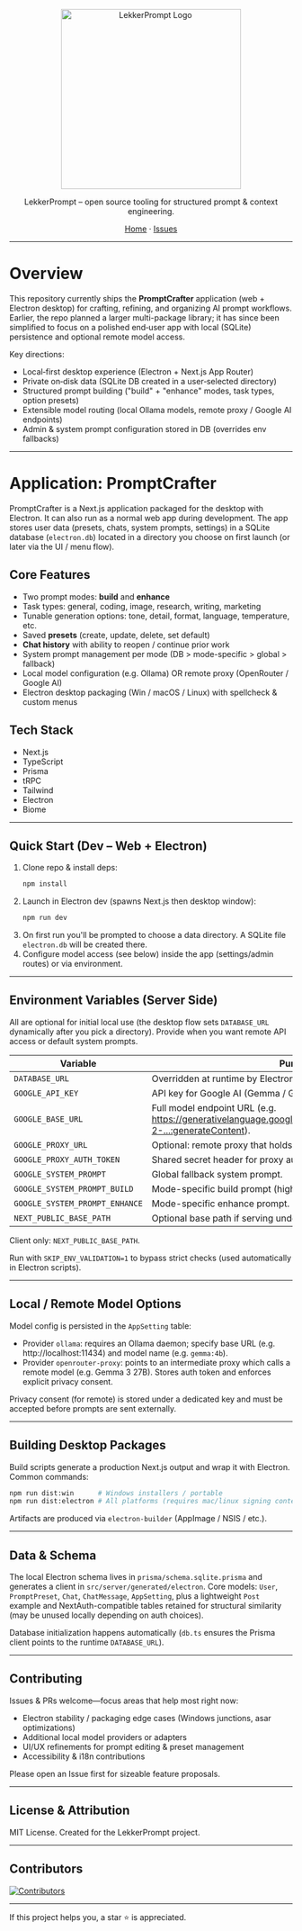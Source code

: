 <p align="center">
  <img src="sammyhamwi.ai/images/LekkerPrompt-logo-lrg.png" alt="LekkerPrompt Logo" width="320" height="320" />
</p>

<p align="center">
  LekkerPrompt – open source tooling for structured prompt & context engineering.
</p>

<div align="center">
  <a href="https://github.com/LekkerPrompt/LekkerPrompt">Home</a> · <a href="https://github.com/LekkerPrompt/LekkerPrompt/issues">Issues</a>
</div>

---

# Overview

This repository currently ships the **PromptCrafter** application (web + Electron desktop) for crafting, refining, and organizing AI prompt workflows. Earlier, the repo planned a larger multi-package library; it has since been simplified to focus on a polished end‑user app with local (SQLite) persistence and optional remote model access.

Key directions:

- Local‑first desktop experience (Electron + Next.js App Router)
- Private on‑disk data (SQLite DB created in a user‑selected directory)
- Structured prompt building ("build" + "enhance" modes, task types, option presets)
- Extensible model routing (local Ollama models, remote proxy / Google AI endpoints)
- Admin & system prompt configuration stored in DB (overrides env fallbacks)

---

# Application: PromptCrafter

PromptCrafter is a Next.js application packaged for the desktop with Electron. It can also run as a normal web app during development. The app stores user data (presets, chats, system prompts, settings) in a SQLite database (`electron.db`) located in a directory you choose on first launch (or later via the UI / menu flow).

## Core Features

- Two prompt modes: **build** and **enhance**
- Task types: general, coding, image, research, writing, marketing
- Tunable generation options: tone, detail, format, language, temperature, etc.
- Saved **presets** (create, update, delete, set default)
- **Chat history** with ability to reopen / continue prior work
- System prompt management per mode (DB > mode-specific > global > fallback)
- Local model configuration (e.g. Ollama) OR remote proxy (OpenRouter / Google AI)
- Electron desktop packaging (Win / macOS / Linux) with spellcheck & custom menus

## Tech Stack

- Next.js
- TypeScript
- Prisma
- tRPC
- Tailwind
- Electron
- Biome

---

## Quick Start (Dev – Web + Electron)

1. Clone repo & install deps:
   ```bash
   npm install
   ```
2. Launch in Electron dev (spawns Next.js then desktop window):
   ```bash
   npm run dev
   ```
3. On first run you'll be prompted to choose a data directory. A SQLite file `electron.db` will be created there.
4. Configure model access (see below) inside the app (settings/admin routes) or via environment.

---

## Environment Variables (Server Side)

All are optional for initial local use (the desktop flow sets `DATABASE_URL` dynamically after you pick a directory). Provide when you want remote API access or default system prompts.

| Variable | Purpose |
|----------|---------|
| `DATABASE_URL` | Overridden at runtime by Electron when you pick data dir (SQLite). |
| `GOOGLE_API_KEY` | API key for Google AI (Gemma / Gemini style endpoints). |
| `GOOGLE_BASE_URL` | Full model endpoint URL (e.g. https://generativelanguage.googleapis.com/v1beta/models/gemma-2-...:generateContent). |
| `GOOGLE_PROXY_URL` | Optional: remote proxy that holds the key (privacy). |
| `GOOGLE_PROXY_AUTH_TOKEN` | Shared secret header for proxy auth. |
| `GOOGLE_SYSTEM_PROMPT` | Global fallback system prompt. |
| `GOOGLE_SYSTEM_PROMPT_BUILD` | Mode-specific build prompt (higher priority). |
| `GOOGLE_SYSTEM_PROMPT_ENHANCE` | Mode-specific enhance prompt. |
| `NEXT_PUBLIC_BASE_PATH` | Optional base path if serving under subdirectory (web mode). |

Client only: `NEXT_PUBLIC_BASE_PATH`.

Run with `SKIP_ENV_VALIDATION=1` to bypass strict checks (used automatically in Electron scripts).

---

## Local / Remote Model Options

Model config is persisted in the `AppSetting` table:

- Provider `ollama`: requires an Ollama daemon; specify base URL (e.g. http://localhost:11434) and model name (e.g. `gemma:4b`).
- Provider `openrouter-proxy`: points to an intermediate proxy which calls a remote model (e.g. Gemma 3 27B). Stores auth token and enforces explicit privacy consent.

Privacy consent (for remote) is stored under a dedicated key and must be accepted before prompts are sent externally.

---

## Building Desktop Packages

Build scripts generate a production Next.js output and wrap it with Electron. Common commands:

```bash
npm run dist:win      # Windows installers / portable
npm run dist:electron # All platforms (requires mac/linux signing context as applicable)
```

Artifacts are produced via `electron-builder` (AppImage / NSIS / etc.).

---

## Data & Schema

The local Electron schema lives in `prisma/schema.sqlite.prisma` and generates a client in `src/server/generated/electron`. Core models: `User`, `PromptPreset`, `Chat`, `ChatMessage`, `AppSetting`, plus a lightweight `Post` example and NextAuth-compatible tables retained for structural similarity (may be unused locally depending on auth choices).

Database initialization happens automatically (`db.ts` ensures the Prisma client points to the runtime `DATABASE_URL`).

---

## Contributing

Issues & PRs welcome—focus areas that help most right now:

- Electron stability / packaging edge cases (Windows junctions, asar optimizations)
- Additional local model providers or adapters
- UI/UX refinements for prompt editing & preset management
- Accessibility & i18n contributions

Please open an Issue first for sizeable feature proposals.

---

## License & Attribution

MIT License. Created for the LekkerPrompt project.

---

## Contributors

<a href="https://github.com/sammyhamwi/LekkerPrompt/graphs/contributors">
  <img src="https://contrib.rocks/image?repo=sammyhamwi/LekkerPrompt" alt="Contributors" />
</a>

---

If this project helps you, a star ⭐ is appreciated.


